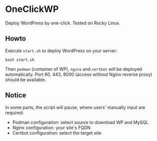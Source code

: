 # OneClickWP
Deploy WordPress by one-click. Tested on Rocky Linux.

## Howto
Execute `start.sh` to deploy WordPress on your server:

```shell
bash start.sh
```

Then `podman` (container of WP), `nginx` and `certbot` will be deployed automatically. Port 80, 443, 8000 (access without Nginx reverse proxy) should be available.

## Notice
In some parts, the script will pause, where users' manually input are required:  
- Podman configuration: select source to download WP and MySQL
- Nginx configuration: your site's FQDN
- Certbot configuration: select the target site